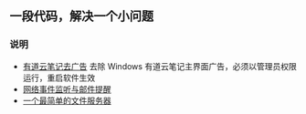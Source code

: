 ## 一段代码，解决一个小问题

### 说明
- [有道云笔记去广告](youdao.go) 去除 Windows 有道云笔记主界面广告，必须以管理员权限运行，重启软件生效
- [网络事件监听与邮件提醒](remainder.go)
- [一个最简单的文件服务器](simpleweb.go)